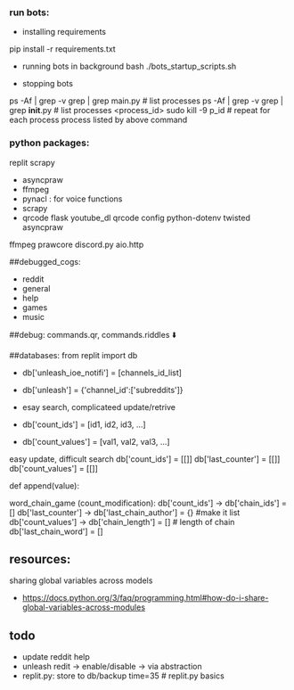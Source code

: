 ### run bots:
- installing requirements

pip install -r requirements.txt

- running bots in background
bash ./bots_startup_scripts.sh

- stopping bots

ps -Af | grep -v grep | grep  main.py   # list processes
ps -Af | grep -v grep | grep  __init__.py   # list processes <process_id>
sudo kill -9 p_id  #  repeat for each process process listed by above command

### python packages:<br>
replit
scrapy
* asyncpraw
* ffmpeg
* pynacl  : for voice functions
* scrapy
* qrcode
flask
youtube_dl
qrcode
config
python-dotenv
twisted
asyncpraw

ffmpeg
prawcore
discord.py
aio.http



##debugged_cogs:
- reddit
- general
- help
- games
- music


##debug:
commands.qr, commands.riddles ⬇️

##databases:
from replit import db
- db['unleash_ioe_notifi'] = [channels_id_list]
- db['unleash'] = {'channel_id':['subreddits']}

- esay search, complicateed update/retrive
- db['count_ids'] = [id1, id2, id3, ...]
- db['count_values'] = [val1, val2, val3, ...]

easy update, difficult search
db['count_ids']    = [[]]
db['last_counter'] = [[]]
db['count_values'] = [[]]

def append(value):
    

    

    
word_chain_game (count_modification):
db['count_ids']    -> db['chain_ids'] = []
db['last_counter'] -> db['last_chain_author'] = {}  #make it list
db['count_values'] -> db['chain_length'] = []   # length of chain
db['last_chain_word'] = []

## resources:
sharing global variables across models
* https://docs.python.org/3/faq/programming.html#how-do-i-share-global-variables-across-modules

## todo
- update reddit help
- unleash redit -> enable/disable   -> via abstraction
- replit.py: store to db/backup
time=35 # replit.py basics

